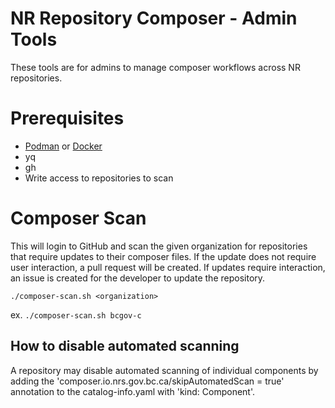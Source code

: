# NR Repository Composer - Admin Tools

These tools are for admins to manage composer workflows across NR repositories.

# Prerequisites

* [Podman](https://podman.io) or [Docker](https://www.docker.com)
* yq
* gh
* Write access to repositories to scan

# Composer Scan

This will login to GitHub and scan the given organization for repositories that require updates to their composer files. If the update does not require user interaction, a pull request will be created. If updates require interaction, an issue is created for the developer to update the repository.

```
./composer-scan.sh <organization>
```

ex. `./composer-scan.sh bcgov-c`

## How to disable automated scanning

A repository may disable automated scanning of individual components by adding the 'composer.io.nrs.gov.bc.ca/skipAutomatedScan = true' annotation to the catalog-info.yaml with 'kind: Component'.

